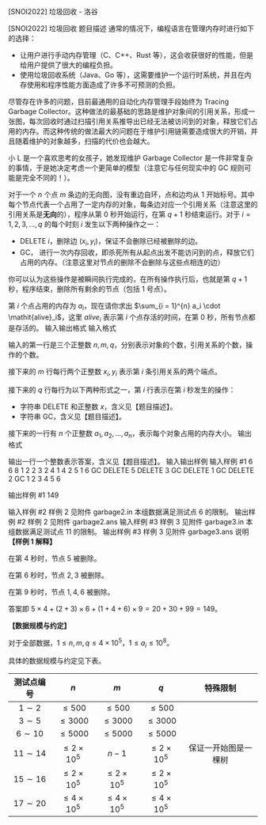 



[SNOI2022] 垃圾回收 - 洛谷














[SNOI2022] 垃圾回收
题目描述
通常的情况下，编程语言在管理内存时进行如下的选择：

- 让用户进行手动内存管理（C、C++、Rust 等），这会收获很好的性能，但是给用户提供了很大的编程负担。
- 使用垃圾回收系统（Java、Go 等），这需要维护一个运行时系统，并且在内存使用和程序性能方面造成了许多不可预测的负担。

尽管存在许多的问题，目前最通用的自动化内存管理手段始终为 Tracing Garbage Collector。这种做法的最基础的思路是维护对象间的引用关系，形成一张图，每次回收时通过扫描引用关系推导出已经无法被访问到的对象，释放它们占用的内存。而这种传统的做法最大的问题在于维护引用链需要造成很大的开销，并且随着维护的对象越多，扫描的代价也会越大。

小 L 是一个喜欢思考的女孩子，她发现维护 Garbage Collector 是一件非常复杂的事情，于是她决定考虑一个更简单的模型（注意它与任何现实中的 GC 规则可能是完全不同的！）。


对于一个 $n$ 个点 $m$ 条边的无向图，没有重边自环，点和边均从 $1$ 开始标号。其中每个节点代表一个占用了一定内存的对象，每条边对应一个引用关系（注意这里的引用关系是**无向**的），程序从第 $0$ 秒开始运行，在第 $q + 1$ 秒结束运行。对于 $i = 1, 2, 3, \dots, q$ 的每个时刻 $i$ 发生以下两种操作之一：

- DELETE $i$，删除边 $(x_i,y_i)$，保证不会删除已经被删除的边。
- GC， 进行一次内存回收，即杀死所有从起点出发不能访问到的点，释放它们占用的内存。（注意这里对节点的删除不会删除与这些点相连的边）

你可以认为这些操作是被瞬间执行完成的，在所有操作执行后，也就是第 $q + 1$ 秒，程序结束，删除所有剩余的节点（包括 $1$ 号点）。

第 $i$ 个点占用的内存为 $a_i$，现在请你求出 $\sum_{i = 1}^{n} a_i \cdot \mathit{alive}_i$，这里 $\mathit{alive}_i$ 表示第 $i$ 个点存活的时间，在第 $0$ 秒，所有节点都是存活的。
输入输出格式
输入格式

输入的第一行是三个正整数 $n, m, q$，分别表示对象的个数，引用关系的个数，操作的个数。

接下来的 $m$ 行每行两个正整数 $x_i, y_i$ 表示第 $i$ 条引用关系的两个端点。

接下来的 $q$ 行每行为以下两种形式之一，第 $i$ 行表示在第 $i$ 秒发生的操作：

- 字符串 DELETE 和正整数 $x$，含义见【题目描述】。
- 字符串 GC，含义见【题目描述】。

接下来的一行有 $n$ 个正整数 $a_1,a_2,\dots,a_n$，表示每个对象占用的内存大小。 
输出格式

输出一行一个整数表示答案，含义见【题目描述】。
输入输出样例
输入样例 #1
6 6 8
1 2
2 3
2 4
1 4
2 5
1 6
GC
DELETE 5
DELETE 3
GC
DELETE 1
GC
DELETE 2
GC
1 2 3 4 5 6

输出样例 #1
149

输入样例 #2
样例 2 见附件 garbage2.in
本组数据满足测试点 6 的限制。
输出样例 #2
样例 2 见附件 garbage2.ans
输入样例 #3
样例 3 见附件 garbage3.in
本组数据满足测试点 11 的限制。
输出样例 #3
样例 3 见附件 garbage3.ans
说明
**【样例 1 解释】**

在第 $4$ 秒时，节点 $5$ 被删除。

在第 $6$ 秒时，节点 $2, 3$ 被删除。

在第 $9$ 秒时，节点 $1, 4, 6$ 被删除。

答案即 $5 \times 4 + (2 + 3) \times 6 + (1 + 4 + 6) \times 9 = 20 + 30 + 99 = 149$。

**【数据规模与约定】**

对于全部数据，$1 \leq n, m, q \leq 4 \times 10^5$，$1 \leq a_i \leq 10^8$。

具体的数据规模与约定见下表。

| 测试点编号 | $n$ | $m$ | $q$ | 特殊限制 |
| :----------: | :----------: | :----------: | :----------: | :----------: |
| $1 \sim 2$ | $\leq 500$ | $\leq 500$ | $\leq 500$ |   |
| $3 \sim 5$ | $\leq 3000$ | $\leq 3000$ | $\leq 3000$ |  |
| $6 \sim 10$ | $\leq 5000$ | $\leq 5000$ | $\leq 5000$ |  |
| $11 \sim 14$ | $\leq 2 \times 10^5$ | $n-1$ | $\leq 2 \times 10^5$ | 保证一开始图是一棵树 |
| $15 \sim 16$ | $\leq 2 \times 10^5$ | $\leq 2 \times 10^5$ | $\leq 2 \times 10^5$ |  |
| $17 \sim 20$ | $\leq 4 \times 10^5$ | $\leq 4 \times 10^5$ | $\leq 4 \times 10^5$ |  |






